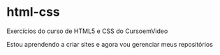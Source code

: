 # html-css
 Exercícios do curso de HTML5 e CSS do CursoemVideo

Estou aprendendo a criar sites e agora vou gerenciar meus repositórios